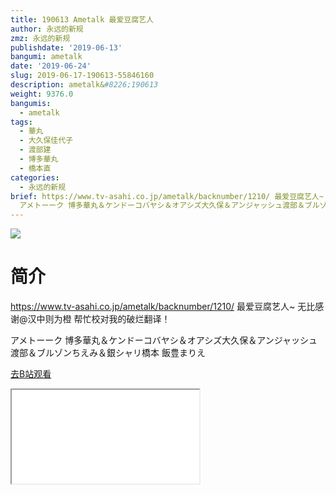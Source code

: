 ```yaml
---
title: 190613 Ametalk 最爱豆腐艺人
author: 永远的新规
zmz: 永远的新规
publishdate: '2019-06-13'
bangumi: ametalk
date: '2019-06-24'
slug: 2019-06-17-190613-55846160
description: ametalk&#8226;190613
weight: 9376.0
bangumis:
  - ametalk
tags:
  - 華丸
  - 大久保佳代子
  - 渡部建
  - 博多華丸
  - 橋本直
categories:
  - 永远的新规
brief: https://www.tv-asahi.co.jp/ametalk/backnumber/1210/ 最爱豆腐艺人~ 无比感谢@汉中则为橙 帮忙校对我的破烂翻译！
  アメトーーク 博多華丸＆ケンドーコバヤシ＆オアシズ大久保＆アンジャッシュ渡部＆ブルゾンちえみ＆銀シャリ橋本 飯豊まりえ
---
```

![](https://raw.githubusercontent.com/tcgriffith/owaraisite/master/static/tmpimg/c73b4c49d55caa8879cdf0a6d6f3c7c9693bfdcb.jpg.480.jpg)
# 简介  
https://www.tv-asahi.co.jp/ametalk/backnumber/1210/
最爱豆腐艺人~
无比感谢@汉中则为橙 帮忙校对我的破烂翻译！

アメトーーク
博多華丸＆ケンドーコバヤシ＆オアシズ大久保＆アンジャッシュ渡部＆ブルゾンちえみ＆銀シャリ橋本
飯豊まりえ  

[去B站观看](https://www.bilibili.com/video/av55846160/)
<div class ="resp-container"><iframe class="testiframe" src="//player.bilibili.com/player.html?aid=55846160"", scrolling="no", allowfullscreen="true" > </iframe></div> 
